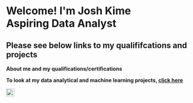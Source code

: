 <h1>Welcome! I'm Josh Kime<br/>Aspiring Data Analyst</h1>

<h2>Please see below links to my qualififcations and projects</h2>

<b>About me and my qualifications/certifications</b>

<b>To look at my data analytical and machine learning projects, <a href="https://github.com/j-kime/Data_Science_Project.git">click here</a></b>

[<img align="left" alt="JoshMadakor | LinkedIn" width="22px" src="https://cdn.jsdelivr.net/npm/simple-icons@v3/icons/linkedin.svg" />][linkedin]

[linkedin]: https://www.linkedin.com/in/josh-kime/

